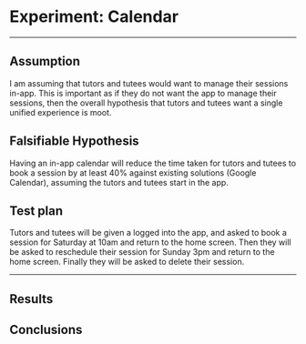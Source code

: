 # Experiment: Calendar
---

## Assumption
I am assuming that tutors and tutees would want to manage their sessions in-app. This is important as if they do not want the app to manage their sessions, then the overall hypothesis that tutors and tutees want a single unified experience is moot.

## Falsifiable Hypothesis
Having an in-app calendar will reduce the time taken for tutors and tutees to book a session by at least 40% against existing solutions (Google Calendar), assuming the tutors and tutees start in the app.

## Test plan
Tutors and tutees will be given a logged into the app, and asked to book a session for Saturday at 10am and return to the home screen. Then they will be asked to reschedule their session for Sunday 3pm and return  to the home screen. Finally they will be asked to delete their session.

---

## Results

## Conclusions